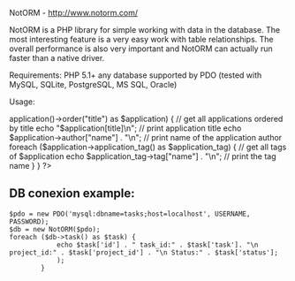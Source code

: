 NotORM - http://www.notorm.com/

NotORM is a PHP library for simple working with data in the database. The most interesting feature is a very easy work with table relationships. The overall performance is also very important and NotORM can actually run faster than a native driver.

Requirements:
PHP 5.1+
any database supported by PDO (tested with MySQL, SQLite, PostgreSQL, MS SQL, Oracle)

Usage:
<?php
include "NotORM.php";
$connection = new PDO("mysql:dbname=software");
$software = new NotORM($connection);

foreach ($software->application()->order("title") as $application) { // get all applications ordered by title
    echo "$application[title]\n"; // print application title
    echo $application->author["name"] . "\n"; // print name of the application author
    foreach ($application->application_tag() as $application_tag) { // get all tags of $application
        echo $application_tag->tag["name"] . "\n"; // print the tag name
    }
}
?>

## DB conexion example:
```
$pdo = new PDO('mysql:dbname=tasks;host=localhost', USERNAME, PASSWORD);
$db = new NotORM($pdo);
foreach ($db->task() as $task) {
            echo $task['id'] . " task_id:" . $task['task']. "\n project_id:" . $task['project_id'] . "\n Status:" . $task['status'];
            );
        }
```
